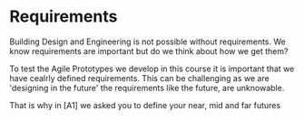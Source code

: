 # Requirements
Building Design and Engineering is not possible without requirements. We know requirements are important but do we think about how we get them?

To test the Agile Prototypes we develop in this course it is important that we have cealrly defined requirements. This can be challenging as we are 'designing in the future' the requirements like the future, are unknowable.
<!--- 2023 SPECIFIC - PLEASE CHAECK IN FUTURE ITERATIONS!!! -->
That is why in [A1] we asked you to define your near, mid and far futures


